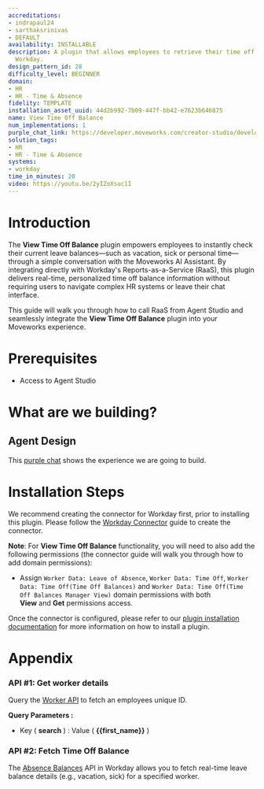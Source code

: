 ```yaml
---
accreditations:
- indrapaul24
- sarthaksrinivas
- DEFAULT
availability: INSTALLABLE
description: A plugin that allows employees to retrieve their time off balance from
  Workday.
design_pattern_id: 28
difficulty_level: BEGINNER
domain:
- HR
- HR - Time & Absence
fidelity: TEMPLATE
installation_asset_uuid: 44d2b992-7b09-447f-bb42-e7623b646875
name: View Time Off Balance
num_implementations: 1
purple_chat_link: https://developer.moveworks.com/creator-studio/developer-tools/purple-chat?conversation=%7B%22startTimestamp%22%3A%2211%3A43+AM%22%2C%22messages%22%3A%5B%7B%22parts%22%3A%5B%7B%22richText%22%3A%22%3Cp%3EI+need+to+take+time+off%2C+how+much+balance+do+I+have%3F%3C%2Fp%3E%22%7D%5D%2C%22role%22%3A%22user%22%7D%2C%7B%22parts%22%3A%5B%7B%22reasoningSteps%22%3A%5B%7B%22richText%22%3A%22%3Cp%3E%E2%9C%A8+%3Cb%3ETriggers%3C%2Fb%3E%3Cbr%3E1.+Natural+Language%3Cbr%3E%3Cbr%3E%F0%9F%8F%83%E2%80%8D%E2%99%82%EF%B8%8F+%3Cb%3EActions%3C%2Fb%3E%3Cbr%3E1.+Query+time+off+details+for+employee%3Cbr%3E%3Cbr%3E%3C%2Fp%3E%22%2C%22status%22%3A%22success%22%7D%5D%7D%2C%7B%22richText%22%3A%22%3Cp%3E%E2%9C%85+Calling+plugin+%3Cb%3ELookup+Time+Off%3C%2Fb%3E%3Cbr%3E%E2%9C%85+Executing+action+%3Cb%3EGet+Time+Off+Type+and+Quantity%3C%2Fb%3E%3Cbr%3E%F0%9F%94%81+Summarizing+response%3C%2Fp%3E%22%7D%5D%2C%22role%22%3A%22assistant%22%7D%2C%7B%22parts%22%3A%5B%7B%22richText%22%3A%22%3Cp%3EYou+currently+have+the+following+time+off+balances%3C%2Fp%3E%22%7D%5D%2C%22role%22%3A%22assistant%22%7D%2C%7B%22parts%22%3A%5B%7B%22richText%22%3A%22%3Cp%3E1%3A+Employee+Time+Off+%28USA%29%3A+196+Hours%3Cbr%3E%5Cn2%3A+Sick+Time+Off+%28USA%29%3A+12+Days%3Cbr%3E%5Cn3%3A+Wellness+Day+%28USA%29%3A+0+Hours%3C%2Fp%3E%22%7D%2C%7B%22citations%22%3A%5B%7B%22citationTitle%22%3A%22View+Time+Off+Balance+in+Workday%22%2C%22connectorName%22%3A%22workday%22%7D%5D%7D%5D%2C%22role%22%3A%22assistant%22%7D%2C%7B%22parts%22%3A%5B%7B%22richText%22%3A%22%3Cp%3EThanks+for+the+information%21%3C%2Fp%3E%22%7D%5D%2C%22role%22%3A%22user%22%7D%5D%7D
solution_tags:
- HR
- HR - Time & Absence
systems:
- workday
time_in_minutes: 20
video: https://youtu.be/2yIZoXsuc1I
---
```


# Introduction

The **View Time Off Balance** plugin empowers employees to instantly check their current leave balances—such as vacation, sick or personal time—through a simple conversation with the Moveworks AI Assistant. By integrating directly with Workday's Reports-as-a-Service (RaaS), this plugin delivers real-time, personalized time off balance information without requiring users to navigate complex HR systems or leave their chat interface.

This guide will walk you through how to call RaaS from Agent Studio and seamlessly integrate the **View Time Off Balance** plugin into your Moveworks experience.

# Prerequisites

- Access to Agent Studio

# What are we building?

## Agent Design

This [purple chat](https://developer.moveworks.com/creator-studio/developer-tools/purple-chat?conversation=%7B%22startTimestamp%22%3A%2211%3A43+AM%22%2C%22messages%22%3A%5B%7B%22parts%22%3A%5B%7B%22richText%22%3A%22%3Cp%3EI+need+to+take+time+off%2C+how+much+balance+do+I+have%3F%3C%2Fp%3E%22%7D%5D%2C%22role%22%3A%22user%22%7D%2C%7B%22parts%22%3A%5B%7B%22reasoningSteps%22%3A%5B%7B%22richText%22%3A%22%3Cp%3E%E2%9C%A8+%3Cb%3ETriggers%3C%2Fb%3E%3Cbr%3E1.+Natural+Language%3Cbr%3E%3Cbr%3E%F0%9F%8F%83%E2%80%8D%E2%99%82%EF%B8%8F+%3Cb%3EActions%3C%2Fb%3E%3Cbr%3E1.+Query+time+off+details+for+employee%3Cbr%3E%3Cbr%3E%3C%2Fp%3E%22%2C%22status%22%3A%22success%22%7D%5D%7D%2C%7B%22richText%22%3A%22%3Cp%3E%E2%9C%85+Calling+plugin+%3Cb%3ELookup+Time+Off%3C%2Fb%3E%3Cbr%3E%E2%9C%85+Executing+action+%3Cb%3EGet+Time+Off+Type+and+Quantity%3C%2Fb%3E%3Cbr%3E%F0%9F%94%81+Summarizing+response%3C%2Fp%3E%22%7D%5D%2C%22role%22%3A%22assistant%22%7D%2C%7B%22parts%22%3A%5B%7B%22richText%22%3A%22%3Cp%3EYou+currently+have+the+following+time+off+balances%3C%2Fp%3E%22%7D%5D%2C%22role%22%3A%22assistant%22%7D%2C%7B%22parts%22%3A%5B%7B%22richText%22%3A%22%3Cp%3E1%3A+Employee+Time+Off+%28USA%29%3A+196+Hours%3Cbr%3E%5Cn2%3A+Sick+Time+Off+%28USA%29%3A+12+Days%3Cbr%3E%5Cn3%3A+Wellness+Day+%28USA%29%3A+0+Hours%3C%2Fp%3E%22%7D%2C%7B%22citations%22%3A%5B%7B%22citationTitle%22%3A%22View+Time+Off+Balance+in+Workday%22%2C%22connectorName%22%3A%22workday%22%7D%5D%7D%5D%2C%22role%22%3A%22assistant%22%7D%2C%7B%22parts%22%3A%5B%7B%22richText%22%3A%22%3Cp%3EThanks+for+the+information%21%3C%2Fp%3E%22%7D%5D%2C%22role%22%3A%22user%22%7D%5D%7D) shows the experience we are going to build.

# Installation Steps

We recommend creating the connector for Workday first, prior to installing this plugin. Please follow the [Workday Connector](https://developer.moveworks.com/creator-studio/resources/connector/?id=workday) guide to create the connector. 

**Note**: For **View Time Off Balance** functionality, you will need to also add the following permissions (the connector guide will walk you through how to add domain permissions): 

- Assign `Worker Data: Leave of Absence`, `Worker Data: Time Off`, `Worker Data: Time Off(Time Off Balances)` and `Worker Data: Time Off(Time Off Balances Manager View)` domain permissions with both **View** and **Get** permissions access.

Once the connector is configured, please refer to our [plugin installation documentation](https://help.moveworks.com/docs/ai-agent-marketplace-installation) for more information on how to install a plugin. 

# Appendix

### API #1: Get worker details

Query the [Worker API](https://community.workday.com/sites/default/files/file-hosting/restapi/index.html#common/v1/get-/workers) to fetch an employees unique ID.

**Query Parameters :**

- Key ( **search** ) : Value ( **{{first_name}}** )

### API #2: Fetch Time Off Balance

The [Absence Balances](https://community.workday.com/sites/default/files/file-hosting/restapi/index.html#absenceManagement/v2/get-/balances) API in Workday allows you to fetch real-time leave balance details (e.g., vacation, sick) for a specified worker.